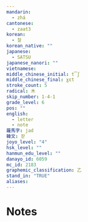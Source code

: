 ```yaml
---
mandarin:
  - zhá
cantonese:
  - zaat3
korean:
  - 찰
korean_native: ""
japanese:
  - SATSU
japanese_nanori: ""
vietnamese:
middle_chinese_initial: t͡ʃ
middle_chinese_final: ɣɛt
stroke_count: 5
radical: 木
skip_number: 1-4-1
grade_level: 6
pos: ""
english:
  - letter
  - note
羅馬字: jad
韓文: 잗
joyo_level: "4"
hsk_level: ""
hanmun_edu_level: ""
danayo_id: 6059
mc_id: 2183
graphemic_classification: 乙
stand_in: "TRUE"
aliases:
---
```


# Notes
